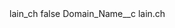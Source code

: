 <?xml version="1.0" encoding="UTF-8"?>
<CustomMetadata xmlns="http://soap.sforce.com/2006/04/metadata" xmlns:xsi="http://www.w3.org/2001/XMLSchema-instance" xmlns:xsd="http://www.w3.org/2001/XMLSchema">
    <label>lain_ch</label>
    <protected>false</protected>
    <values>
        <field>Domain_Name__c</field>
        <value xsi:type="xsd:string">lain.ch</value>
    </values>
</CustomMetadata>
